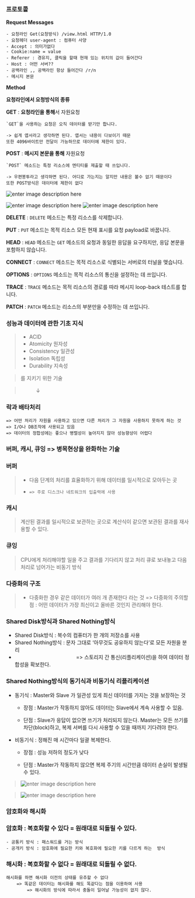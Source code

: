 ### 프로토콜
**Request Messages**

	- 요청라인 Get(요청방식) /view.html HTTP/1.0
	- 요청헤더 user-agent : 컴퓨터 사양
	- Accept : 의미가없다
    - Cookie:name = value
    - Referer : 경유지, 클릭을 할때 현재 있는 위치의 값이 들어간다
    - Host : 어떤 서버??
    - 공백라인 ,, 공백라인 항상 들어간다 /r/n
    - 메시지 본문


**Method**

**요청라인에서 요청방식의 종류**

**GET** : **요청라인을 통해**서 자원요청

	`GET`을 사용하는 요청은 오직 데이터를 받기만 합니다.
	
    -> 쉽게 엽서라고 생각하면 된다. 엽서는 내용이 다보이기 때문
    또한 4096바이트만 전달이 가능하므로 데이터에 제한이 있다.

**POST** : **메시지 본문을 통해** 자원요청

	`POST` 메소드는 특정 리소스에 엔티티를 제출할 때 쓰입니다.
	
    -> 우편봉투라고 생각하면 된다. 어디로 가는지는 알지만 내용은 볼수 없기 때문이다
    또한 POST방식은 데이터에 제한이 없다

   ![enter image description here](https://raw.githubusercontent.com/src8655/cafe24_6/master/3.%EC%9D%B8%ED%94%84%EB%9D%BC/Chapter%202%20%EC%9D%B8%ED%94%84%EB%9D%BC%20%EA%B8%B0%EC%88%A0%EC%9D%98%20%EA%B8%B0%EC%B4%88%20%EC%A7%80%EC%8B%9D-2/%EC%9C%A4%EB%AF%BC%ED%98%B8/img/img03.JPG)


![enter image description here](https://raw.githubusercontent.com/src8655/cafe24_6/master/3.%EC%9D%B8%ED%94%84%EB%9D%BC/Chapter%202%20%EC%9D%B8%ED%94%84%EB%9D%BC%20%EA%B8%B0%EC%88%A0%EC%9D%98%20%EA%B8%B0%EC%B4%88%20%EC%A7%80%EC%8B%9D-2/%EC%9C%A4%EB%AF%BC%ED%98%B8/img/img04.JPG)
![enter image description here](https://raw.githubusercontent.com/src8655/cafe24_6/master/3.%EC%9D%B8%ED%94%84%EB%9D%BC/Chapter%202%20%EC%9D%B8%ED%94%84%EB%9D%BC%20%EA%B8%B0%EC%88%A0%EC%9D%98%20%EA%B8%B0%EC%B4%88%20%EC%A7%80%EC%8B%9D-2/%EC%9C%A4%EB%AF%BC%ED%98%B8/img/img05.JPG)


**DELETE** : `DELETE`  메소드는 특정 리소스를 삭제합니다.

**PUT** : `PUT`  메소드는 목적 리소스 모든 현재 표시를 요청 payload로 바꿉니다.

**HEAD** : `HEAD`  메소드는 `GET`  메소드의 요청과 동일한 응답을 요구하지만, 응답 본문을 포함하지 않습니다.

**CONNECT** : `CONNECT` 메소드는 목적 리소스로 식별되는 서버로의 터널을 맺습니다.

**OPTIONS** : `OPTIONS` 메소드는 목적 리소스의 통신을 설정하는 데 쓰입니다.

**TRACE** : `TRACE` 메소드는 목적 리소스의 경로를 따라 메시지 loop-back 테스트를 합니다.

**PATCH** : `PATCH` 메소드는 리소스의 부분만을 수정하는 데 쓰입니다.





### 성능과 데이터에 관한 기초 지식

> - ACID
> - Atomicity 원자성
> - Consistency 일관성
> - Isolation 독립성
> - Durability 지속성

> 를 지키기 위한 기술

> 　　　↓

### 락과 배타처리
	=> 어떤 처리가 자원을 사용하고 있으면 다른 처리가 그 자원을 사용하지 못하게 하는 것
	=> I/O나 DB조작에 사용되고 있음
	=> 데이터의 정합성에는 좋으나 병렬성이 높아지지 않아 성능향상이 어렵다


### 버퍼, 캐시, 큐잉 => 병목현상을 완화하는 기술

### 버퍼

> - 다음 단계의 처리를 효율화하기 위해 데이터를 일시적으로 모아두는 곳
> - 	=> 주로 디스크나 네트워크의 입출력에 사용

### 캐시

> 계산된 결과를 일시적으로 보관하는 곳으로 계산식이 같으면 보관된 결과를 재사용할 수 있다.

### 큐잉

> CPU에게 처리해야할 일을 주고 결과를 기다리지 않고 처리 큐로 보내놓고 다음 처리로 넘어가는 비동기 방식

### 다중화의 구조

> - 다중화한 경우 같은 데이터가 여러 개 존재한다 라는 것 
> => 다중화의 주의할 점 : 어떤 데이터가 가장 최신이고 올바른 것인지 관리해야 한다.


### Shared Disk방식과 Shared Nothing방식

- Shared Disk방식 : 복수의 컴퓨터가 한 개의 저장소를 사용
- Shared Nothing방식 : 문자 그대로 ‘아무것도 공유하지 않는다’로 모든 자원을 분리
- 　　　　　　　　　　　　=> 스토리지 간 통신(리플리케이션)을 하여 데이터 정합성을 확보한다.



### Shared Nothing방식의 동기식과 비동기식 리플리케이션
- 동기식 : Master와 Slave 가 일관성 있게 최신 데이터를 가지는 것을 보장하는 것

    - 장점 : Master가 작동하지 않아도 데이터는 Slave에서 계속 사용할 수 있음.
    
    - 단점 : Slave가 응답이 없으면 쓰기가 처리되지 않는다. Master는 모든 쓰기를 차단(block)하고, 복제 서버를 다시 사용할 수 있을 때까지 기다려야 한다.

- 비동기식 : 정해진 매 시간마다 일괄 복제한다.

	- 장점 : 성능 저하의 정도가 낮다
	
	- 단점 : Master가 작동하지 않으면 복제 주기의 시간만큼 데이터 손실이 발생될 수 있다.



> ![enter image description here](https://raw.githubusercontent.com/src8655/cafe24_6/master/3.%EC%9D%B8%ED%94%84%EB%9D%BC/Chapter%202%20%EC%9D%B8%ED%94%84%EB%9D%BC%20%EA%B8%B0%EC%88%A0%EC%9D%98%20%EA%B8%B0%EC%B4%88%20%EC%A7%80%EC%8B%9D-2/%EC%9C%A4%EB%AF%BC%ED%98%B8/img/img01.JPG)


> ![enter image description here](https://raw.githubusercontent.com/src8655/cafe24_6/master/3.%EC%9D%B8%ED%94%84%EB%9D%BC/Chapter%202%20%EC%9D%B8%ED%94%84%EB%9D%BC%20%EA%B8%B0%EC%88%A0%EC%9D%98%20%EA%B8%B0%EC%B4%88%20%EC%A7%80%EC%8B%9D-2/%EC%9C%A4%EB%AF%BC%ED%98%B8/img/img02.JPG)



### 암호화와 해시화

### 암호화 : 복호화할 수 있다 = 원래대로 되돌릴 수 있다.
	- 공통키 방식 : 패스워드를 거는 방식
	- 공개키 방식 : 암호화에 필요한 키와 복호화에 필요한 키를 다르게 하는  방식

### 해시화 : 복호화할 수 없다 = 원래대로 되돌릴 수 없다.
	해시화를 하면 해시화 이전의 상태를 유추할 수 없다
		=> 똑같은 데이터는 해시화를 해도 똑같다는 점을 이용하여 사용
			=> 해시화의 방식에 따라서 충돌이 일어날 가능성이 없지 않다.
